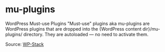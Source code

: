 # mu-plugins
WordPress Must-use Plugins  "Must-use" plugins aka mu-plugins are WordPress plugins that are dropped into the {WordPress content dir}/mu-plugins/ directory. They are autoloaded — no need to activate them.

Source: [WP-Stack](https://github.com/markjaquith/WP-Stack)
